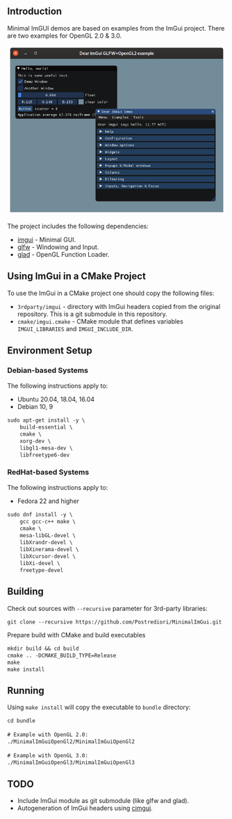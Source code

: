 ## Introduction

Minimal ImGUI demos are based on examples from the ImGui project.
There are two examples for OpenGL 2.0 & 3.0.

![ImGui Example Screenshot](images/minimalimgui.png)

The project includes the following dependencies:

* [imgui](https://github.com/ocornut/imgui) - Minimal GUI.
* [glfw](https://github.com/glfw/glfw) - Windowing and Input.
* [glad](https://github.com/Dav1dde/glad) - OpenGL Function Loader.

## Using ImGui in a CMake Project 

To use the ImGui in a CMake project one should copy the following files:

* `3rdparty/imgui` - directory with ImGui headers copied from the original repository. This is a git submodule in this repository.
* `cmake/imgui.cmake` - CMake module that defines variables `IMGUI_LIBRARIES` and `IMGUI_INCLUDE_DIR`.

## Environment Setup

### Debian-based Systems

The following instructions apply to:

* Ubuntu 20.04, 18.04, 16.04
* Debian 10, 9

```
sudo apt-get install -y \
    build-essential \
    cmake \
    xorg-dev \
    libgl1-mesa-dev \
    libfreetype6-dev
```

### RedHat-based Systems

The following instructions apply to:

* Fedora 22 and higher

```
sudo dnf install -y \
    gcc gcc-c++ make \
    cmake \
    mesa-libGL-devel \
    libXrandr-devel \
    libXinerama-devel \
    libXcursor-devel \
    libXi-devel \
    freetype-devel
```

## Building

Check out sources with `--recursive` parameter for 3rd-party libraries:

```
git clone --recursive https://github.com/Postrediori/MinimalImGui.git
```

Prepare build with CMake and build executables

```
mkdir build && cd build
cmake .. -DCMAKE_BUILD_TYPE=Release
make
make install
```

## Running

Using `make install` will copy the executable to `bundle` directory:

```
cd bundle

# Example with OpenGL 2.0:
./MinimalImGuiOpenGl2/MinimalImGuiOpenGl2

# Example with OpenGL 3.0:
./MinimalImGuiOpenGl3/MinimalImGuiOpenGl3
```

## TODO
* Include ImGui module as git submodule (like glfw and glad).
* Autogeneration of ImGui headers using [cimgui](https://github.com/cimgui/cimgui).
